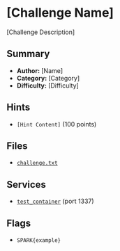 # [Challenge Name]

[Challenge Description]

## Summary
- **Author:** [Name]
- **Category:** [Category]
- **Difficulty:** [Difficulty]

## Hints
- `[Hint Content]` (100 points)

## Files
- [`challenge.txt`](./dist/challenge.txt)

## Services
- [`test_container`](./service/test_container) (port 1337)

## Flags
- `SPARK{example}`
